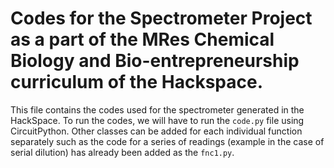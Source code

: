 # Codes for the Spectrometer Project as a part of the MRes Chemical Biology and Bio-entrepreneurship curriculum of the Hackspace.

This file contains the codes used for the spectrometer generated in the HackSpace. To run the codes, we will have to run the `code.py` file using CircuitPython. Other classes can be added for each individual function separately such as the code for a series of readings (example in the case of serial dilution) has already been added as the `fnc1.py`. 
